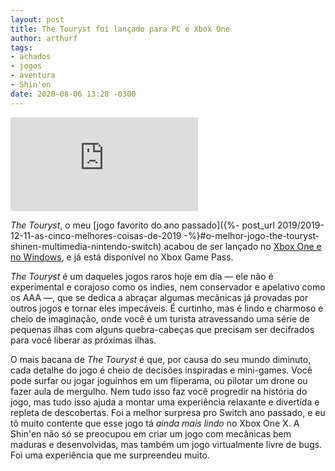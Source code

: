 ```yaml
---
layout: post
title: The Touryst foi lançado para PC e Xbox One
author: arthurf
tags:
- achados
- jogos
- aventura
- Shin'en
date: 2020-08-06 13:28 -0300
---
```

<iframe src="https://www.youtube.com/embed/Ir2MnrPvO8Y" frameborder="0" allow="accelerometer; autoplay; encrypted-media; gyroscope; picture-in-picture" allowfullscreen></iframe>

*The Touryst*, o meu [jogo favorito do ano passado]({%- post_url 2019/2019-12-11-as-cinco-melhores-coisas-de-2019 -%}#o-melhor-jogo-the-touryst-shinen-multimedia-nintendo-switch) acabou de ser lançado no [Xbox One e no Windows](http://microsoft.com/en-us/p/the-touryst/9n9w1jk1x5qj), e já está disponível no Xbox Game Pass.

*The Touryst* é um daqueles jogos raros hoje em dia — ele não é experimental e corajoso como os indies, nem conservador e apelativo como os AAA —, que se dedica a abraçar algumas mecânicas já provadas por outros jogos e tornar eles impecáveis. É curtinho, mas é lindo e charmoso e cheio de imaginação, onde você é um turista atravessando uma série de pequenas ilhas com alguns quebra-cabeças que precisam ser decifrados para você liberar as próximas ilhas.

O mais bacana de *The Touryst* é que, por causa do seu mundo diminuto, cada detalhe do jogo é cheio de decisões inspiradas e mini-games. Você pode surfar ou jogar joguinhos em um fliperama, ou pilotar um drone ou fazer aula de mergulho. Nem tudo isso faz você progredir na história do jogo, mas tudo isso ajuda a montar uma experiência relaxante e divertida e repleta de descobertas. Foi a melhor surpresa pro Switch ano passado, e eu tô muito contente que esse jogo tá *ainda mais lindo* no Xbox One X. A Shin'en não só se preocupou em criar um jogo com mecânicas bem maduras e desenvolvidas, mas também um jogo virtualmente livre de bugs. Foi uma experiência que me surpreendeu muito.
